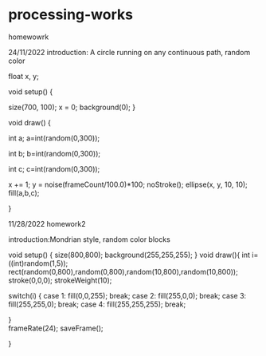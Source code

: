 # processing-works
homewowrk

24/11/2022
introduction:
A circle running on any continuous path, random color

float x, y;


void setup() {

size(700, 100);
x = 0;
background(0);
}


void draw() {
  
int a;
a=int(random(0,300));

int b;
b=int(random(0,300));

int c;
c=int(random(0,300));



x += 1;
y = noise(frameCount/100.0)*100;
noStroke();
ellipse(x, y, 10, 10);
fill(a,b,c);

}


11/28/2022
homework2

introduction:Mondrian style, random color blocks

void setup()
{
  size(800,800);
  background(255,255,255);
}
void draw(){
  int i=((int)random(1,5));
  rect(random(0,800),random(0,800),random(10,800),random(10,800));
  stroke(0,0,0);
  strokeWeight(10);
  
  switch(i)
 {
    case 1: fill(0,0,255);
    break;
    case 2: fill(255,0,0);
    break;
    case 3: fill(255,255,0);
    break;
    case 4: fill(255,255,255);
    break;
   
  }   
  frameRate(24);
  saveFrame();

}
